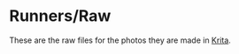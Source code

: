# Runners/Raw
These are the raw files for the photos they are made in [Krita](https://krita.org/en/).